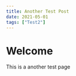 ```yaml
---
title: Another Test Post
date: 2021-05-01
tags: ["Test2"]
---
```


# Welcome
This is a another test page